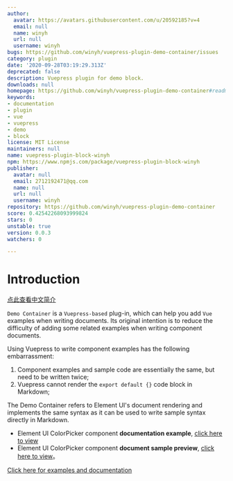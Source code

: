 ```yaml
---
author:
  avatar: https://avatars.githubusercontent.com/u/20592185?v=4
  email: null
  name: winyh
  url: null
  username: winyh
bugs: https://github.com/winyh/vuepress-plugin-demo-container/issues
category: plugin
date: '2020-09-28T03:19:29.313Z'
deprecated: false
description: Vuepress plugin for demo block.
downloads: null
homepage: https://github.com/winyh/vuepress-plugin-demo-container#readme
keywords:
- documentation
- plugin
- vue
- vuepress
- demo
- block
license: MIT License
maintainers: null
name: vuepress-plugin-block-winyh
npm: https://www.npmjs.com/package/vuepress-plugin-block-winyh
publisher:
  avatar: null
  email: 2712192471@qq.com
  name: null
  url: null
  username: winyh
repository: https://github.com/winyh/vuepress-plugin-demo-container
score: 0.42542268093999824
stars: 0
unstable: true
version: 0.0.3
watchers: 0

---
```


# Introduction

[点此查看中文简介](https://github.com/calebman/vuepress-plugin-demo-container/blob/master/README.zh-CN.md)

`Demo Container` is a `Vuepress-based` plug-in, which can help you add `Vue` examples when writing documents. Its original intention is to reduce the difficulty of adding some related examples when writing component documents.

Using Vuepress to write component examples has the following embarrassment:
1. Component examples and sample code are essentially the same, but need to be written twice;
2. Vuepress cannot render the `export default {}` code block in Markdown;

The Demo Container refers to Element UI's document rendering and implements the same syntax as it can be used to write sample syntax directly in Markdown.
* Element UI ColorPicker component **documentation example**, [click here to view](https://github.com/ElemeFE/element/blob/dev/examples/docs/en-US/color-picker.md)
* Element UI ColorPicker component **document sample preview**, [click here to view](https://element.eleme.cn/2.0/#/en-US/component/color-picker)。

[Click here for examples and documentation](https://calebman.github.io/vuepress-plugin-demo-container/)
